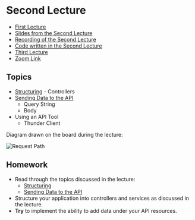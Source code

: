 # Second Lecture

- [First Lecture](../Lesson-01/README.md)
- [Slides from the Second Lecture](Slides.md)
- [Recording of the Second Lecture]()
- [Code written in the Second Lecture]()
- [Third Lecture](../Lesson-03/README.md)
- [Zoom Link]()

## Topics

- [Structuring](https://github.com/FE-BE-Microdegrees/Subjects/tree/main/Back-End-Frameworks/Topics/Structuring/README.md) - Controllers
- [Sending Data to the API](https://github.com/FE-BE-Microdegrees/Subjects/tree/main/Back-End-Frameworks/Topics/Sending-Data-To-Express/README.md)
  - Query String
  - Body
- Using an API Tool
  - Thunder Client

Diagram drawn on the board during the lecture:

![Request Path](image.png)

## Homework

- Read through the topics discussed in the lecture:
  - [Structuring](https://github.com/FE-BE-Microdegrees/Subjects/tree/main/Back-End-Frameworks/Topics/Structuring/README.md)
  - [Sending Data to the API](https://github.com/FE-BE-Microdegrees/Subjects/tree/main/Back-End-Frameworks/Topics/Sending-Data-To-Express/README.md)
- Structure your application into controllers and services as discussed in the lecture.
- **Try** to implement the ability to add data under your API resources.


